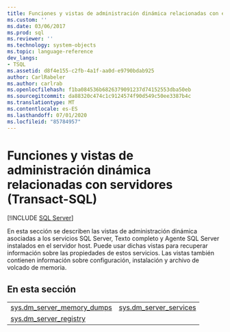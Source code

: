 ```yaml
---
title: Funciones y vistas de administración dinámica relacionadas con el servidor (Transact-SQL) | Microsoft Docs
ms.custom: ''
ms.date: 03/06/2017
ms.prod: sql
ms.reviewer: ''
ms.technology: system-objects
ms.topic: language-reference
dev_langs:
- TSQL
ms.assetid: d8f4e155-c2fb-4a1f-aa0d-e9790bdab925
author: CarlRabeler
ms.author: carlrab
ms.openlocfilehash: f1ba084536b6826379091237d74152553dba50eb
ms.sourcegitcommit: da88320c474c1c9124574f90d549c50ee3387b4c
ms.translationtype: MT
ms.contentlocale: es-ES
ms.lasthandoff: 07/01/2020
ms.locfileid: "85784957"
---
```

# <a name="server-related-dynamic-management-views-and-functions-transact-sql"></a>Funciones y vistas de administración dinámica relacionadas con servidores (Transact-SQL)
[!INCLUDE [SQL Server](../../includes/applies-to-version/sqlserver.md)]

  En esta sección se describen las vistas de administración dinámica asociadas a los servicios SQL Server, Texto completo y Agente SQL Server instalados en el servidor host. Puede usar dichas vistas para recuperar información sobre las propiedades de estos servicios. Las vistas también contienen información sobre configuración, instalación y archivo de volcado de memoria.  
  
## <a name="in-this-section"></a>En esta sección  
  
|||  
|-|-|  
|[sys.dm_server_memory_dumps](../../relational-databases/system-dynamic-management-views/sys-dm-server-memory-dumps-transact-sql.md)|[sys.dm_server_services](../../relational-databases/system-dynamic-management-views/sys-dm-server-services-transact-sql.md)|  
|[sys.dm_server_registry](../../relational-databases/system-dynamic-management-views/sys-dm-server-registry-transact-sql.md)|  
  
  
